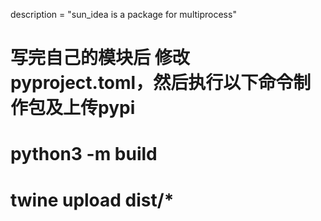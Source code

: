 description = "sun_idea is a package for multiprocess"
# 写完自己的模块后 修改pyproject.toml，然后执行以下命令制作包及上传pypi
# python3 -m build
# twine upload dist/*
